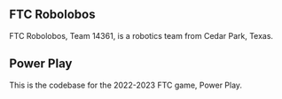## FTC Robolobos 

FTC Robolobos, Team 14361, is a robotics team from Cedar Park, Texas.

## Power Play

This is the codebase for the 2022-2023 FTC game, Power Play.
